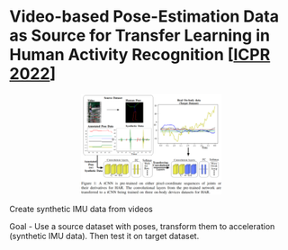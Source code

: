# Video-based Pose-Estimation Data as Source for Transfer Learning in Human Activity Recognition [[ICPR 2022](https://ieeexplore.ieee.org/stamp/stamp.jsp?tp=&arnumber=9956405)]

<p align="center">
  <img src="media/network.png" width = "250" />
 
  
</p>

Create synthetic IMU data from videos

Goal - Use a source dataset with poses, transform them to acceleration (synthetic IMU data). Then test it on target dataset.
